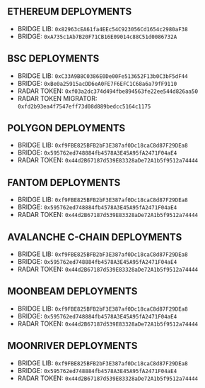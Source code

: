 ## ETHEREUM DEPLOYMENTS
* BRIDGE LIB: `0x82963cEA61fa4EEc54C923056Cd1654c2980aF38`
* BRIDGE: `0xA735c1Ab7B20F71CB16E09014c88C51d0086732A`

## BSC DEPLOYMENTS
* BRIDGE LIB: `0xC33A9B8C0386E0De00Fe513652F13b0C3bF5dF44`
* BRIDGE: `0xBe0a25915acDD6eA0FE7F6EFC1C68a6a79fF9110`
* RADAR TOKEN: `0xf03a2dc374d494fbe894563fe22ee544d826aa50`
* RADAR TOKEN MIGRATOR: `0xfd2b93ea4f7547eff73d08d889bedcc5164c1175`

## POLYGON DEPLOYMENTS
* BRIDGE LIB: `0xf9FBE825BFB2bF3E387af0Dc18caC8d87F29DEa8`
* BRIDGE: `0x595762ed748884fb4578A3E45A95fA2471F04aE4`
* RADAR TOKEN: `0x44d2B67187d539E83328aDe72A1b5f9512a74444`

## FANTOM DEPLOYMENTS
* BRIDGE LIB: `0xf9FBE825BFB2bF3E387af0Dc18caC8d87F29DEa8`
* BRIDGE: `0x595762ed748884fb4578A3E45A95fA2471F04aE4`
* RADAR TOKEN: `0x44d2B67187d539E83328aDe72A1b5f9512a74444`

## AVALANCHE C-CHAIN DEPLOYMENTS
* BRIDGE LIB: `0xf9FBE825BFB2bF3E387af0Dc18caC8d87F29DEa8`
* BRIDGE: `0x595762ed748884fb4578A3E45A95fA2471F04aE4`
* RADAR TOKEN: `0x44d2B67187d539E83328aDe72A1b5f9512a74444`

## MOONBEAM DEPLOYMENTS
* BRIDGE LIB: `0xf9FBE825BFB2bF3E387af0Dc18caC8d87F29DEa8`
* BRIDGE: `0x595762ed748884fb4578A3E45A95fA2471F04aE4`
* RADAR TOKEN: `0x44d2B67187d539E83328aDe72A1b5f9512a74444`

## MOONRIVER DEPLOYMENTS
* BRIDGE LIB: `0xf9FBE825BFB2bF3E387af0Dc18caC8d87F29DEa8`
* BRIDGE: `0x595762ed748884fb4578A3E45A95fA2471F04aE4`
* RADAR TOKEN: `0x44d2B67187d539E83328aDe72A1b5f9512a74444`